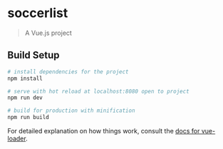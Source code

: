 <!-- Project crated Jonathan Molina -->

# soccerlist

> A Vue.js project

## Build Setup <!-- Guide for install aplication -->
<!-- Important! must have NodeJS for use NPM -->


``` bash
# install dependencies for the project 
npm install

# serve with hot reload at localhost:8080 open to project
npm run dev

# build for production with minification
npm run build
```

For detailed explanation on how things work, consult the [docs for vue-loader](http://vuejs.github.io/vue-loader).
